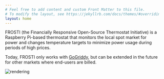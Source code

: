 ```yaml
---
# Feel free to add content and custom Front Matter to this file.
# To modify the layout, see https://jekyllrb.com/docs/themes/#overriding-theme-defaults
layout: home
---
```


FROSTI (the Financially Responsive Open-Source Thermostat Initiative) is a
Raspberry Pi-based thermostat that monitors the local spot market for power
and changes temperature targets to minimize power usage during periods of
high prices.

Today, FROSTI only works with [GoGriddy](https://www.gogriddy.com/), but can
be extended in the future for other markets where end-users are billed.

![rendering](/frosti/images/enclosure_v1.png)
